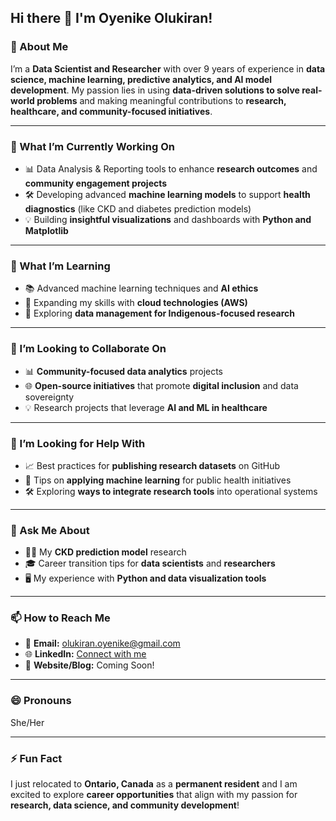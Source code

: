 ## Hi there 👋 I'm Oyenike Olukiran!

<!-- 
This README.md is crafted to give visitors insight into who I am and what I’m currently working on.
-->

### 🌟 About Me  
I’m a **Data Scientist and Researcher** with over 9 years of experience in **data science, machine learning, predictive analytics, and AI model development**. My passion lies in using **data-driven solutions to solve real-world problems** and making meaningful contributions to **research, healthcare, and community-focused initiatives**.  

---

### 🔭 What I’m Currently Working On  
- 📊 Data Analysis & Reporting tools to enhance **research outcomes** and **community engagement projects**  
- 🛠 Developing advanced **machine learning models** to support **health diagnostics** (like CKD and diabetes prediction models)  
- 💡 Building **insightful visualizations** and dashboards with **Python and Matplotlib**

---

### 🌱 What I’m Learning  
- 📚 Advanced machine learning techniques and **AI ethics**  
- 🚀 Expanding my skills with **cloud technologies (AWS)**  
- 💼 Exploring **data management for Indigenous-focused research**  

---

### 👯 I’m Looking to Collaborate On  
- 📊 **Community-focused data analytics** projects  
- 🌐 **Open-source initiatives** that promote **digital inclusion** and data sovereignty  
- 💡 Research projects that leverage **AI and ML in healthcare**

---

### 🤔 I’m Looking for Help With  
- 📈 Best practices for **publishing research datasets** on GitHub  
- 💬 Tips on **applying machine learning** for public health initiatives  
- 🛠 Exploring **ways to integrate research tools** into operational systems  

---

### 💬 Ask Me About  
- 🧑‍🔬 My **CKD prediction model** research  
- 🎓 Career transition tips for **data scientists** and **researchers**  
- 🖥 My experience with **Python and data visualization tools**

---

### 📫 How to Reach Me  
- 📧 **Email:** olukiran.oyenike@gmail.com  
- 🌐 **LinkedIn:** [Connect with me](https://www.linkedin.com/in/oyenike-olukiran/)  
- 📝 **Website/Blog:** Coming Soon!

---

### 😄 Pronouns  
She/Her  

---

### ⚡ Fun Fact  
I just relocated to **Ontario, Canada** as a **permanent resident** and I am excited to explore **career opportunities** that align with my passion for **research, data science, and community development**!  
